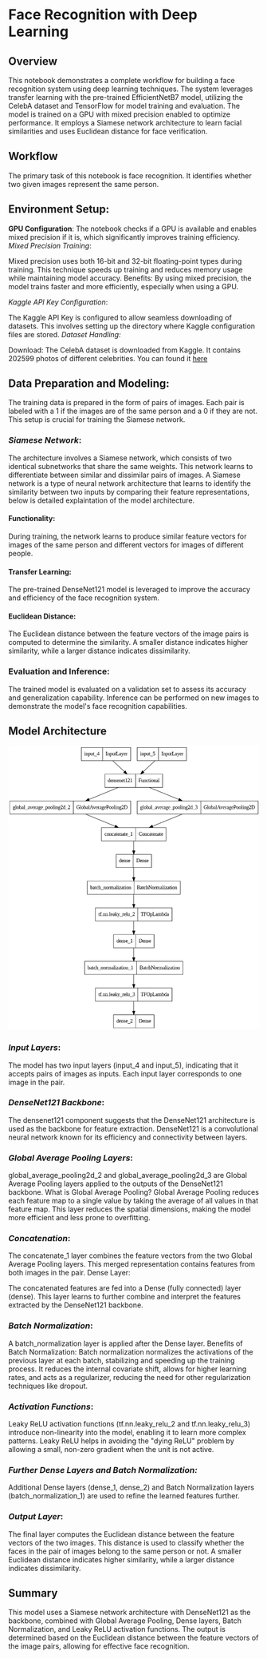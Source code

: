 # Face Recognition with Deep Learning
## **Overview**
This notebook demonstrates a complete workflow for building a face recognition system using deep learning techniques. The system leverages transfer learning with the pre-trained EfficientNetB7 model, utilizing the CelebA dataset and TensorFlow for model training and evaluation. The model is trained on a GPU with mixed precision enabled to optimize performance. It employs a Siamese network architecture to learn facial similarities and uses Euclidean distance for face verification.

## **Workflow**

The primary task of this notebook is face recognition. It identifies whether two given images represent the same person.

## Environment Setup:

**GPU Configuration**: The notebook checks if a GPU is available and enables mixed precision if it is, which significantly improves training efficiency.
*Mixed Precision Training*:

Mixed precision uses both 16-bit and 32-bit floating-point types during training. This technique speeds up training and reduces memory usage while maintaining model accuracy.
Benefits: By using mixed precision, the model trains faster and more efficiently, especially when using a GPU.

*Kaggle API Key Configuration*:

The Kaggle API Key is configured to allow seamless downloading of datasets. This involves setting up the directory where Kaggle configuration files are stored.
*Dataset Handling:*

Download: The CelebA dataset is downloaded from Kaggle. It contains 202599 photos of different celebrities. You can found it [here](https://www.kaggle.com/datasets/jessicali9530/celeba-dataset)

## **Data Preparation and Modeling**:

The training data is prepared in the form of pairs of images. Each pair is labeled with a 1 if the images are of the same person and a 0 if they are not. This setup is crucial for training the Siamese network.

### *Siamese Network*: 
The architecture involves a Siamese network, which consists of two identical subnetworks that share the same weights. This network learns to differentiate between similar and dissimilar pairs of images.
A Siamese network is a type of neural network architecture that learns to identify the similarity between two inputs by comparing their feature representations, below is detailed explaintation of the model architecture.


#### Functionality: 
During training, the network learns to produce similar feature vectors for images of the same person and different vectors for images of different people.
#### Transfer Learning:
The pre-trained DenseNet121 model is leveraged to improve the accuracy and efficiency of the face recognition system.
#### Euclidean Distance: 
The Euclidean distance between the feature vectors of the image pairs is computed to determine the similarity. A smaller distance indicates higher similarity, while a larger distance indicates dissimilarity.
### Evaluation and Inference:

The trained model is evaluated on a validation set to assess its accuracy and generalization capability.
Inference can be performed on new images to demonstrate the model's face recognition capabilities.






## Model Architecture
![model_architecture](model_architecture.png)
### *Input Layers*:

The model has two input layers (input_4 and input_5), indicating that it accepts pairs of images as inputs. Each input layer corresponds to one image in the pair.
### *DenseNet121 Backbone*:

The densenet121 component suggests that the DenseNet121 architecture is used as the backbone for feature extraction. DenseNet121 is a convolutional neural network known for its efficiency and connectivity between layers.

### *Global Average Pooling Layers*:

global_average_pooling2d_2 and global_average_pooling2d_3 are Global Average Pooling layers applied to the outputs of the DenseNet121 backbone.
What is Global Average Pooling? Global Average Pooling reduces each feature map to a single value by taking the average of all values in that feature map. This layer reduces the spatial dimensions, making the model more efficient and less prone to overfitting.

### *Concatenation*:

The concatenate_1 layer combines the feature vectors from the two Global Average Pooling layers. This merged representation contains features from both images in the pair.
Dense Layer:

The concatenated features are fed into a Dense (fully connected) layer (dense). This layer learns to further combine and interpret the features extracted by the DenseNet121 backbone.
### *Batch Normalization*:

A batch_normalization layer is applied after the Dense layer.
Benefits of Batch Normalization: Batch normalization normalizes the activations of the previous layer at each batch, stabilizing and speeding up the training process. It reduces the internal covariate shift, allows for higher learning rates, and acts as a regularizer, reducing the need for other regularization techniques like dropout.
### *Activation Functions*:

Leaky ReLU activation functions (tf.nn.leaky_relu_2 and tf.nn.leaky_relu_3) introduce non-linearity into the model, enabling it to learn more complex patterns. Leaky ReLU helps in avoiding the "dying ReLU" problem by allowing a small, non-zero gradient when the unit is not active.
### *Further Dense Layers and Batch Normalization:*

Additional Dense layers (dense_1, dense_2) and Batch Normalization layers (batch_normalization_1) are used to refine the learned features further.
### *Output Layer*:

The final layer computes the Euclidean distance between the feature vectors of the two images. This distance is used to classify whether the faces in the pair of images belong to the same person or not. A smaller Euclidean distance indicates higher similarity, while a larger distance indicates dissimilarity.
## **Summary**
This model uses a Siamese network architecture with DenseNet121 as the backbone, combined with Global Average Pooling, Dense layers, Batch Normalization, and Leaky ReLU activation functions. The output is determined based on the Euclidean distance between the feature vectors of the image pairs, allowing for effective face recognition.
